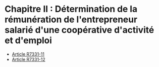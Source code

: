 # Chapitre II : Détermination de la rémunération de l'entrepreneur salarié d'une coopérative d'activité et d'emploi&#13;
&#13;


* [Article R7331-11](./LEGIARTI000031394626.md)
* [Article R7331-12](./LEGIARTI000031394628.md)
